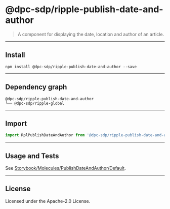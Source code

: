 <!-- GENERATED_DOCS -->
# @dpc-sdp/ripple-publish-date-and-author

> A component for displaying the date, location and author of an article.

--------------------------------------------------------------------------------

## Install

```shell
npm install @dpc-sdp/ripple-publish-date-and-author --save
```

--------------------------------------------------------------------------------

## Dependency graph

```shell
@dpc-sdp/ripple-publish-date-and-author
└── @dpc-sdp/ripple-global
```

--------------------------------------------------------------------------------

## Import

```js
import RplPublishDateAndAuthor from '@dpc-sdp/ripple-publish-date-and-author'
```

--------------------------------------------------------------------------------

## Usage and Tests

See [Storybook/Molecules/PublishDateAndAuthor/Default](https://ripple.sdp.vic.gov.au/?path=/story/molecules-publishdateandauthor--default).

--------------------------------------------------------------------------------

## License

Licensed under the Apache-2.0 License.

<!-- /GENERATED_DOCS -->
